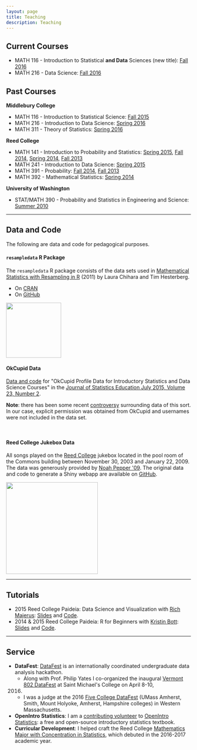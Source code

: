 ```yaml
---
layout: page
title: Teaching
description: Teaching
---
```



## Current Courses

* MATH 116 - Introduction to Statistical **and Data** Sciences (new title): [Fall 2016](https://rudeboybert.github.io/MATH116/)
* MATH 216 - Data Science: [Fall 2016](https://rudeboybert.github.io/MATH216/)




## Past Courses

**Middlebury College**

* MATH 116 - Introduction to Statistical Science: [Fall 2015](courses/MATH116/2015-09.html)
* MATH 216 - Introduction to Data Science: [Spring 2016](courses/MATH216/2016-02.html)
* MATH 311 - Theory of Statistics: [Spring 2016](courses/MATH311/2016-02.html)

**Reed College**

* MATH 141 - Introduction to Probability and Statistics: [Spring
2015](MATH141/2015-01.html), [Fall 2014](MATH141/2014-09.html), [Spring
2014](MATH141/2014-01.html), [Fall 2013](MATH141/2013-09.html)
* MATH 241 - Introduction to Data Science: [Spring 2015](MATH241/2015-01.html)
* MATH 391 - Probability: [Fall 2014](MATH391/2014-09.html), [Fall
2013](MATH391/2013-09.html)
* MATH 392 - Mathematical Statistics: [Spring 2014](MATH392/2014-01.html)

**University of Washington**

* STAT/MATH 390 - Probability and Statistics in Engineering and Science: [Summer
2010](STAT390/2010-06.html)


<hr>


## Data and Code

The following are data and code for pedagogical purposes.

#### **`resampledata` R Package**

The `resampledata` R package consists of the data sets used in [Mathematical Statistics with Resampling in R](https://sites.google.com/site/chiharahesterberg/) (2011) by Laura Chihara and Tim Hesterberg.

* On [CRAN](http://cran.r-project.org/package=resampledata)
* On [GitHub](https://github.com/rudeboybert/resampledata)

<img src="{{BASE_PATH}}/assets/images/hesterberg_chihara.jpg" width="150">


<br>

#### **OkCupid Data**

[Data and code](https://github.com/rudeboybert/JSE_OkCupid) for "OkCupid Profile
Data for Introductory Statistics and Data Science Courses" in the [Journal of 
Statistics Education July 2015, Volume 23, Number 
2](http://www.amstat.org/publications/jse/v23n2/kim.pdf).

**Note**: there has been some recent 
[controversy](https://www.wired.com/2016/05/okcupid-study-reveals-perils-big-data-science/)
surrounding data of this sort. In our case, explicit permission was obtained
from OkCupid and usernames were not included in the data set.

<br>

#### **Reed College Jukebox Data**

All songs played on the [Reed College](http://www.reed.edu) jukebox located in
the pool room of the Commons building between November 30, 2003 and January 22,
2009.  The data was generously provided by [Noah Pepper 
'09](http://www.noahpepper.com/). The original data and code to generate a Shiny
webapp are available on [GitHub](https://github.com/rudeboybert/ReedJukebox).

<img src="{{BASE_PATH}}/assets/images/pool_hall.jpg" width="250">


<hr>


## Tutorials

* 2015 Reed College Paideia: Data Science and Visualization with [Rich Majerus](https://www.colby.edu/directory/profile/richard.majerus/): [Slides](http://htmlpreview.github.io/?https://github.com/majerus/paideia_reed_college/blob/master/data_science_and_visualization/slides.html#1) and [Code](https://github.com/majerus/paideia_reed_college/tree/master/data_science_and_visualization).
* 2014 & 2015 Reed College Paideia: R for Beginners with [Kristin Bott](http://www.reed.edu/cis/about/staff/bott.html): [Slides](https://docs.google.com/presentation/d/1OLnmr4vAY5p91hf9QU5Mhmot4sQnBV886beVmcRjDyA/edit?usp=sharing) and [Code](https://github.com/majerus/paideia_reed_college/tree/master/R_for_beginners).


<hr>


## Service

* **DataFest**: [DataFest](https://www.amstat.org/education/datafest/) is an
internationally coordinated undergraduate data analysis hackathon.
    + Along with Prof. Philip Yates I co-organized the inaugural [Vermont 802
    DataFest](datafest/datafest.html) at Saint Michael's College on April 8-10,
    2016.
    + I was a judge at the 2016 [Five College
    DataFest](http://www.science.smith.edu/datafest/) (UMass Amherst, Smith,
    Mount Holyoke, Amherst, Hampshire colleges) in Western Massachusetts.
* **OpenIntro Statistics**: I am a [contributing
volunteer](https://www.openintro.org/about.php) to [OpenIntro
Statistics](https://www.openintro.org/stat/textbook.php): a free and open-source
introductory statistics textbook.
* **Curricular Development**: I helped craft the Reed College [Mathematics Major
with Concentration in Statistics](http://www.reed.edu/math/requirements.html),
which debuted in the 2016-2017 academic year.

